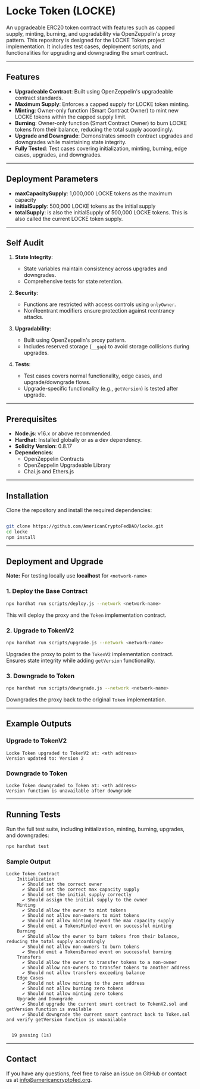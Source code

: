 # Locke Token (LOCKE)

An upgradeable ERC20 token contract with features such as capped supply, minting, burning, and upgradability via OpenZeppelin's proxy pattern. This repository is designed for the LOCKE Token project implementation. It includes test cases, deployment scripts, and functionalities for upgrading and downgrading the smart contract.

---

## Features

- **Upgradeable Contract**: Built using OpenZeppelin's upgradeable contract standards.
- **Maximum Supply**: Enforces a capped supply for LOCKE token minting.
- **Minting**: Owner-only function (Smart Contract Owner) to mint new LOCKE tokens within the capped supply limit.
- **Burning**: Owner-only function (Smart Contract Owner) to burn LOCKE tokens from their balance, reducing the total supply accordingly.
- **Upgrade and Downgrade**: Demonstrates smooth contract upgrades and downgrades while maintaining state integrity.
- **Fully Tested**:  Test cases covering initialization, minting, burning, edge cases, upgrades, and downgrades.

---

## Deployment Parameters

- **maxCapacitySupply**: 1,000,000 LOCKE tokens as the maximum capacity
- **initialSupply**: 500,000 LOCKE tokens as the initial supply
- **totalSupply**: is also the initialSupply of 500,000 LOCKE tokens. This is also called the current LOCKE token supply.
---


## Self Audit

1. **State Integrity**:
   - State variables maintain consistency across upgrades and downgrades.
   - Comprehensive tests for state retention.

2. **Security**:
   - Functions are restricted with access controls using `onlyOwner`.
   - NonReentrant modifiers ensure protection against reentrancy attacks.

3. **Upgradability**:
   - Built using OpenZeppelin's proxy pattern.
   - Includes reserved storage (`__gap`) to avoid storage collisions during upgrades.

4. **Tests**:
   - Test cases covers normal functionality, edge cases, and upgrade/downgrade flows.
   - Upgrade-specific functionality (e.g., `getVersion`) is tested after upgrade.

---

## Prerequisites

- **Node.js**: v16.x or above recommended.
- **Hardhat**: Installed globally or as a dev dependency.
- **Solidity Version**: 0.8.17
- **Dependencies**:
  - OpenZeppelin Contracts
  - OpenZeppelin Upgradeable Library
  - Chai.js and Ethers.js

---

## Installation

Clone the repository and install the required dependencies:

```bash

git clone https://github.com/AmericanCryptoFedDAO/locke.git
cd locke
npm install
```

---

## Deployment and Upgrade

**Note:** For testing locally use **localhost** for `<network-name>`

### 1. **Deploy the Base Contract**

```bash
npx hardhat run scripts/deploy.js --network <network-name>
```

This will deploy the proxy and the `Token` implementation contract.

### 2. **Upgrade to TokenV2**

```bash
npx hardhat run scripts/upgrade.js --network <network-name>
```

Upgrades the proxy to point to the `TokenV2` implementation contract. Ensures state integrity while adding `getVersion` functionality.

### 3. **Downgrade to Token**

```bash
npx hardhat run scripts/downgrade.js --network <network-name>
```

Downgrades the proxy back to the original `Token` implementation.

---

## Example Outputs

### Upgrade to TokenV2

```
Locke Token upgraded to TokenV2 at: <eth address>
Version updated to: Version 2
```

### Downgrade to Token

```
Locke Token downgraded to Token at: <eth address>
Version function is unavailable after downgrade
```

---

## Running Tests

Run the full test suite, including initialization, minting, burning, upgrades, and downgrades:

```bash
npx hardhat test
```

### Sample Output

```
Locke Token Contract
    Initialization
      ✔ Should set the correct owner
      ✔ Should set the correct max capacity supply
      ✔ Should set the initial supply correctly
      ✔ Should assign the initial supply to the owner
    Minting
      ✔ Should allow the owner to mint tokens
      ✔ Should not allow non-owners to mint tokens
      ✔ Should not allow minting beyond the max capacity supply
      ✔ Should emit a TokensMinted event on successful minting
    Burning
      ✔ Should allow the owner to burn tokens from their balance, reducing the total supply accordingly
      ✔ Should not allow non-owners to burn tokens
      ✔ Should emit a TokensBurned event on successful burning
    Transfers
      ✔ Should allow the owner to transfer tokens to a non-owner
      ✔ Should allow non-owners to transfer tokens to another address
      ✔ Should not allow transfers exceeding balance
    Edge Cases
      ✔ Should not allow minting to the zero address
      ✔ Should not allow burning zero tokens
      ✔ Should not allow minting zero tokens
    Upgrade and Downgrade
      ✔ Should upgrade the current smart contract to TokenV2.sol and getVersion function is available
      ✔ Should downgrade the current smart contract back to Token.sol and verify getVersion function is unavailable


  19 passing (1s)

```

---

## Contact

If you have any questions, feel free to raise an issue on GitHub or contact us at info@americancryptofed.org.
